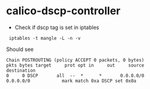 # calico-dscp-controller

- Check if dscp tag is set in iptables
```shell
 iptables -t mangle -L -n -v
```
Should see 
```
Chain POSTROUTING (policy ACCEPT 0 packets, 0 bytes)
pkts bytes target     prot opt in     out     source               destination         
0     0 DSCP       all  --  *      *       0.0.0.0/0            0.0.0.0/0            mark match 0xa DSCP set 0x0a
```